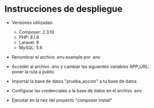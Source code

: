 # Instrucciones de despliegue

- Versiones utilizadas:
    - Composer: 2.3.10
    - PHP: 8.1.6
    - Laravel: 9
    - MySQL: 5.6

- Renombrar el archivo .env.example por .env

- Acceder al archivo .env y cambiar las siguientes variables
    APP_URL: poner la ruta a public
    
- Importar la base de datos "prueba_accom" a tu base de datos
- Configurar las credenciales a la base de datos en el archivo .env

- Ejecutar en la raiz del proyecto "composer install"

